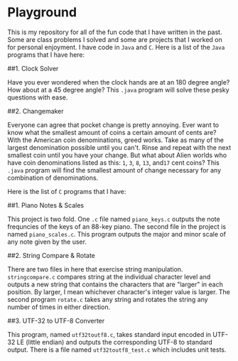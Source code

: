 Playground
==========

This is my repository for all of the fun code that I have written in the past. Some are class problems I solved and some are projects that I worked on for personal enjoyment. I have code in `Java` and `C`. Here is a list of the `Java` programs that I have here:

##1. Clock Solver

Have you ever wondered when the clock hands are at an 180 degree angle? How about at a 45 degree angle? This `.java` program will solve these pesky questions with ease.

##2. Changemaker

Everyone can agree that pocket change is pretty annoying. Ever want to know what the smallest amount of coins a certain amount of cents are? With the American coin denominations, greed works. Take as many of the largest denomination possible until you can't. Rinse and repeat with the next smallest coin until you have your change. But what about Alien worlds who have coin denominations listed as this: `1`, `3`, `8`, `13`, and`17` cent coins? This `.java` program will find the smallest amount of change necessary for any combination of denominations.

Here is the list of `C` programs that I have:

##1. Piano Notes & Scales

This project is two fold. One `.c` file named `piano_keys.c` outputs the note frequncies of the keys of an 88-key piano. The second file in the project is named `piano_scales.c`. This program outputs the major and minor scale of any note given by the user.

##2. String Compare & Rotate

There are two files in here that exercise string manipulation. `stringcompare.c` compares string at the individual character level and outputs a new string that contains the characters that are "larger" in each position. By larger, I mean whichever character's integer value is larger. The second program `rotate.c` takes any string and rotates the string any number of times in either direction.

##3. UTF-32 to UTF-8 Converter

This program, named `utf32toutf8.c`, takes standard input encoded in UTF-32 LE (little endian) and outputs the corresponding UTF-8 to standard output. There is a file named `utf32toutf8_test.c` which includes unit tests.